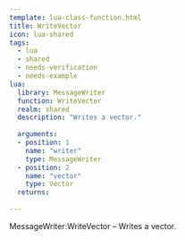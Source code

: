 ```yaml
---
template: lua-class-function.html
title: WriteVector
icon: lua-shared
tags:
  - lua
  - shared
  - needs-verification
  - needs-example
lua:
  library: MessageWriter
  function: WriteVector
  realm: shared
  description: "Writes a vector."
  
  arguments:
  - position: 1
    name: "writer"
    type: MessageWriter
  - position: 2
    name: "vector"
    type: Vector
  returns:
    
---
```


<div class="lua__search__keywords">
MessageWriter:WriteVector &#x2013; Writes a vector.
</div>
